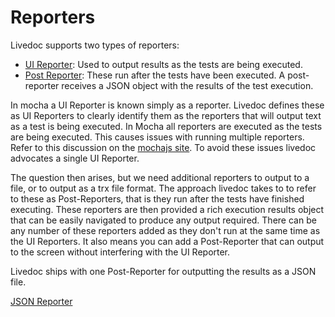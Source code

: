 # Reporters
Livedoc supports two types of reporters:
* [UI Reporter](UI-Reporters.md): Used to output results as the tests are being executed.
* [Post Reporter](Post-Reporters.md): These run after the tests have been executed. A post-reporter receives a JSON object with the results of the test execution.

In mocha a UI Reporter is known simply as a reporter. Livedoc defines these as UI Reporters to clearly identify them as the reporters that will output text as a test is being executed. In Mocha all reporters are executed as the tests are being executed. This causes issues with running multiple reporters. Refer to this discussion on the [mochajs site](https://github.com/mochajs/mocha/pull/2184). To avoid these issues livedoc advocates a single UI Reporter. 

The question then arises, but we need additional reporters to output to a file, or to output as a trx file format. The approach livedoc takes to to refer to these as Post-Reporters, that is they run after the tests have finished executing. These reporters are then provided a rich execution results object that can be easily navigated to produce any output required. There can be any number of these reporters added as they don't run at the same time as the UI Reporters. It also means you can add a Post-Reporter that can output to the screen without interfering with the UI Reporter.

Livedoc ships with one Post-Reporter for outputting the results as a JSON file.

[JSON Reporter](JSON-Reporter.md)

